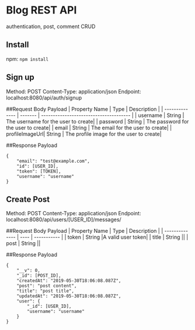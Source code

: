 # Blog REST API 

authentication, post, comment CRUD 

## Install
npm: `npm install`

## Sign up
Method: POST
Content-Type: application/json
Endpoint: localhost:8080/api/auth/signup

##Request Body Payload
| Property Name  | Type    | Description |
| -------------- | ------- | -------------------------------------- |
| username       | String  | The username for the user to create|
| password       | String  | The password for the user to create| 
| email          | String  | The email for the user to create|
| profileImageUrl| String  | The profile image for the user to create| 

##Response Payload

```
{
    "email": "test@example.com",
    "id": [USER_ID],
    "token": [TOKEN],
    "username": "username"
}

```

## Create Post
Method: POST
Content-Type: application/json
Endpoint: localhost:8080/api/users/[USER_ID]/messages/

##Request Body Payload
| Property Name  | Type | Description |
| -------------- | ---- | ----------- |
| token          | String  |A  valid user token|
| title          | String  ||
| post           | String  || 

##Response Payload

```
{
    "__v": 0,
    "_id": [POST_ID],
    "createdAt": "2019-05-30T18:06:08.087Z",
    "post": "post content",
    "title": "post title",
    "updatedAt": "2019-05-30T18:06:08.087Z",
    "user": {
        "_id": [USER_ID],
        "username": "username"
    }
}

```
